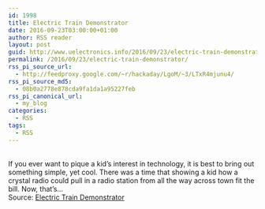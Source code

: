 ```yaml
---
id: 1998
title: Electric Train Demonstrator
date: 2016-09-23T03:00:00+01:00
author: RSS reader
layout: post
guid: http://www.uelectronics.info/2016/09/23/electric-train-demonstrator/
permalink: /2016/09/23/electric-train-demonstrator/
rss_pi_source_url:
  - http://feedproxy.google.com/~r/hackaday/LgoM/~3/LTxR4mjunu4/
rss_pi_source_md5:
  - 08b0a2778e878cda9fa1da1a95227feb
rss_pi_canonical_url:
  - my_blog
categories:
  - RSS
tags:
  - RSS
---
```

&#013;  
If you ever want to pique a kid’s interest in technology, it is best to bring out something simple, yet cool. There was a time that showing a kid how a crystal radio could pull in a radio station from all the way across town fit the bill. Now, that’s…&#013;  
Source: <a href="http://feedproxy.google.com/~r/hackaday/LgoM/~3/LTxR4mjunu4/" target="_blank">Electric Train Demonstrator</a>